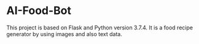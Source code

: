 # AI-Food-Bot
This project is based on Flask and Python version 3.7.4. It is a food recipe generator by using images and also text data.
